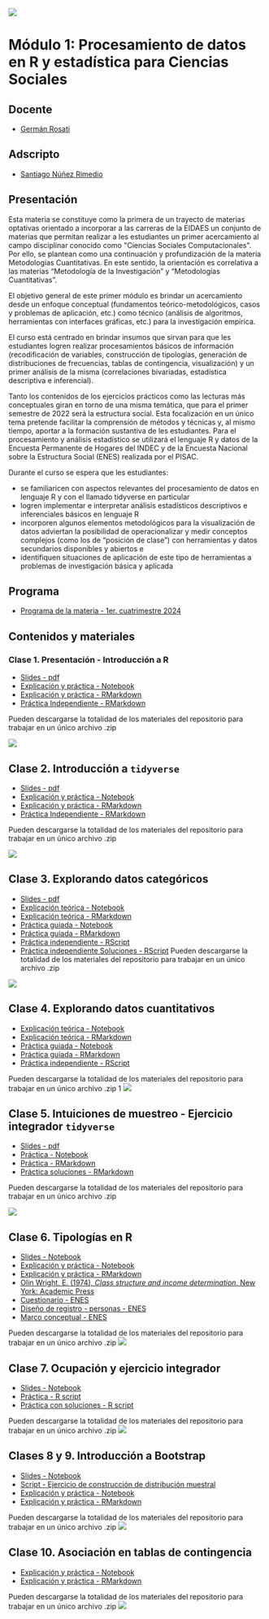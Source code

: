 ![](./imgs/LOGO-FactorData-Color.jpg)

# Módulo 1: Procesamiento de datos en R y estadística para Ciencias Sociales

## Docente
- [Germán Rosati](https://gefero.github.io/)

## Adscripto
- [Santiago Núñez Rimedio]()

## Presentación
Esta materia se constituye como la primera de un trayecto de materias optativas orientado a incorporar a las carreras de la EIDAES un conjunto de materias que permitan realizar a les estudiantes un primer acercamiento al campo disciplinar conocido como "Ciencias Sociales Computacionales". Por ello, se plantean como una continuación y profundización de la materia Metodologías Cuantitativas. En este sentido, la orientación es correlativa a las materias “Metodología de la Investigación” y “Metodologías Cuantitativas”.

El objetivo general de este primer módulo es brindar un acercamiento desde un enfoque conceptual (fundamentos teórico-metodológicos, casos y problemas de aplicación, etc.) como técnico (análisis de algoritmos, herramientas con interfaces gráficas, etc.) para la investigación empírica.

El curso está centrado en brindar insumos que sirvan para que les estudiantes logren realizar procesamientos básicos de información (recodificación de variables, construcción de tipologías, generación de distribuciones de frecuencias, tablas de contingencia, visualización) y un primer análisis de la misma (correlaciones bivariadas, estadística descriptiva e inferencial).

Tanto los contenidos de los ejercicios prácticos como las lecturas más conceptuales giran en torno de una misma temática, que para el primer semestre de 2022 será la estructura social. Esta focalización en un único tema pretende facilitar la comprensión de métodos y técnicas y, al mismo tiempo, aportar a la formación sustantiva de les estudiantes. Para el procesamiento y análisis estadístico se utilizará el lenguaje R y datos de la Encuesta Permanente de Hogares del INDEC y de la Encuesta Nacional sobre la Estructura Social (ENES) realizada por el PISAC.

Durante el curso se espera que les estudiantes:

- se familiaricen con aspectos relevantes del procesamiento de datos en lenguaje R y con el llamado tidyverse en particular
- logren implementar e interpretar análisis estadísticos descriptivos e inferenciales básicos en lenguaje R
- incorporen algunos elementos metodológicos para la visualización de datos
adviertan la posibilidad de operacionalizar y medir conceptos complejos (como los de “posición de clase”) con herramientas y datos secundarios disponibles y abiertos e
- identifiquen situaciones de aplicación de este tipo de herramientas a problemas de investigación básica y aplicada

## Programa
- [Programa de la materia - 1er. cuatrimestre 2024](https://docs.google.com/document/d/1e1xa9xs47hFTcJYBnCbcaT28PRFmjgBflx2ylJNyYJY/edit?usp=sharing)

## Contenidos y materiales
### Clase 1. Presentación - Introducción a R
- [Slides - pdf](./clase1/M1_Clase_1.pdf)
- [Explicación y práctica - Notebook](./clase1/Clase_1.html)
- [Explicación y práctica - RMarkdown](./clase1/Clase_1.Rmd)
- [Práctica Independiente - RMarkdown](./clase1/Clase_1_practica.R)

Pueden descargarse la totalidad de los materiales del repositorio para trabajar en un único archivo .zip

[![](./imgs/Download.png)](./clase1/clase1.zip)


## Clase 2. Introducción a `tidyverse`
- [Slides - pdf](./clase2/M1_Clase_2.pdf)
- [Explicación y práctica - Notebook](./clase2/Clase_2.html)
- [Explicación y práctica - RMarkdown](./clase2/Clase_2.Rmd)
- [Práctica Independiente - RMarkdown](./clase2/Clase_2_practica.R)

Pueden descargarse la totalidad de los materiales del repositorio para trabajar en un único archivo .zip

[![](./imgs/Download.png)](./clase2/clase2.zip)


## Clase 3. Explorando datos categóricos
- [Slides - pdf](./clase3/M1_Clase_3.pdf)
- [Explicación teórica - Notebook](./clase3/Clase_3_Teoria.html)
- [Explicación teórica - RMarkdown](./clase3/Clase_3_Teoria.Rmd)
- [Práctica guiada - Notebook](./clase3/Clase_3_Practica.html)
- [Práctica guiada - RMarkdown](./clase3/Clase_3_Practica.Rmd)
- [Práctica independiente - RScript](./clase3/Clase_3_practica_independiente.R)
- [Práctica independiente Soluciones - RScript](./clase3/Clase_3_practica_independiente_soluciones.R)
Pueden descargarse la totalidad de los materiales del repositorio para trabajar en un único archivo .zip

[![](./imgs/Download.png)](./clase3/clase3.zip)


## Clase 4. Explorando datos cuantitativos
- [Explicación teórica - Notebook](./clase4/Clase_4_Teoria.html)
- [Explicación teórica - RMarkdown](./clase4/Clase_4_Teoria.Rmd)
- [Práctica guiada - Notebook](./clase4/Clase_4_Practica.html)
- [Práctica guiada - RMarkdown](./clase4/Clase_4_Practica.Rmd)
- [Práctica independiente - RScript](./clase4/Clase_4_practica_independiente.R)

Pueden descargarse la totalidad de los materiales del repositorio para trabajar en un único archivo .zip
1
[![](./imgs/Download.png)](./clase4/clase4.zip)


## Clase 5. Intuiciones de muestreo -  Ejercicio integrador `tidyverse`
- [Slides - pdf](./clase5/M1_Clase_5.pdf)
- [Práctica - Notebook](./clase5/Clase_5.html)
- [Práctica - RMarkdown](./clase5/Clase_5.Rmd)
- [Práctica soluciones - RMarkdown](./clase5/Clase_5_soluciones.Rmd)

Pueden descargarse la totalidad de los materiales del repositorio para trabajar en un único archivo .zip

[![](./imgs/Download.png)](./clase5/clase5.zip)


## Clase 6. Tipologías en R
- [Slides - Notebook](./clase6/M1_Clase_6.pdf)
- [Explicación y práctica - Notebook](./clase6/Clase_6_Esquema_EOW.html)
- [Explicación y práctica - RMarkdown](./clase6/Clase_6_Esquema_EOW.Rmd)
- [Olin Wright, E. (1974), _Class structure and income determination_, New York: Academic Press](https://drive.google.com/file/d/1_uzxqlkOmx_AG6T1uqILvNZIK9hIS4mN/view?usp=sharing)
- [Cuestionario - ENES](./clase6/material_pisac/formulario_enes.pdf)
- [Diseño de registro - personas - ENES](./clase6/material_pisac/manual_codigos_base_personas.odf)
- [Marco conceptual - ENES](./clase6/material_pisac/marco_teorico_metodologico_enes_pisac.pdf)

Pueden descargarse la totalidad de los materiales del repositorio para trabajar en un único archivo .zip
[![](./imgs/Download.png)](./clase6/clase6.zip)


## Clase 7. Ocupación y ejercicio integrador
- [Slides - Notebook](./clase7/M1_Clase_7.pdf)
- [Práctica - R script](./clase7/Clase_7_ejercicio.R)
- [Práctica con soluciones - R script](./clase7/Clase_7_ejercicio_SOLUCIONES.R)

Pueden descargarse la totalidad de los materiales del repositorio para trabajar en un único archivo .zip
[![](./imgs/Download.png)](./clase7/clase7.zip)


## Clases 8 y 9. Introducción a Bootstrap
- [Slides - Notebook](./clase8_9/M1_Clase_8.pdf)
- [Script - Ejercicio de construcción de distribución muestral](./clase8/Distribuciones_muestrales.R) 
- [Explicación y práctica - Notebook](./clase8_9/Clase_8_9_PdHip.html)
- [Explicación y práctica - RMarkdown](./clase8_9/Clase_8_9_PdHip.Rmd)

Pueden descargarse la totalidad de los materiales del repositorio para trabajar en un único archivo .zip
[![](./imgs/Download.png)](./clase8_9/clase8_9.zip)


## Clase 10. Asociación en tablas de contingencia
- [Explicación y práctica - Notebook](./clase10/Clase_10_asociacion_tablas.html)
- [Explicación y práctica - RMarkdown](./clase10/Clase_10_asociacion_tablas.Rmd)

Pueden descargarse la totalidad de los materiales del repositorio para trabajar en un único archivo .zip
[![](./imgs/Download.png)](./clase10/clase10.zip)

